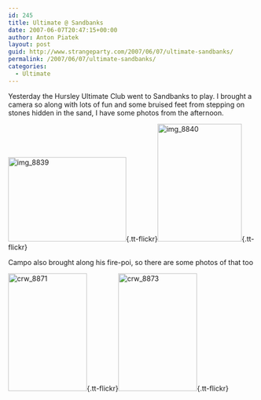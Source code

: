 ```yaml
---
id: 245
title: Ultimate @ Sandbanks
date: 2007-06-07T20:47:15+00:00
author: Anton Piatek
layout: post
guid: http://www.strangeparty.com/2007/06/07/ultimate-sandbanks/
permalink: /2007/06/07/ultimate-sandbanks/
categories:
  - Ultimate
---
```

Yesterday the Hursley Ultimate Club went to Sandbanks to play. I brought a camera so along with lots of fun and some bruised feet from stepping on stones hidden in the sand, I have some photos from the afternoon.

[<img src="http://farm2.static.flickr.com/1259/534858480_d05497d888_m.jpg" alt="img_8839" border="0" height="172" width="240" />](http://www.flickr.com/photos/antonpiatek/534858480/){.tt-flickr}[<img src="http://farm2.static.flickr.com/1011/534858578_ebce1065e2_m.jpg" alt="img_8840" border="0" height="240" width="171" />](http://www.flickr.com/photos/antonpiatek/534858578/){.tt-flickr}

Campo also brought along his fire-poi, so there are some photos of that too

[<img src="http://farm2.static.flickr.com/1042/534958687_5fdd3eabd8_m.jpg" alt="crw_8871" border="0" height="240" width="160" />](http://www.flickr.com/photos/antonpiatek/534958687/){.tt-flickr}[<img src="http://farm2.static.flickr.com/1427/534959011_77ffe4ecb8_m.jpg" alt="crw_8873" border="0" height="240" width="160" />](http://www.flickr.com/photos/antonpiatek/534959011/){.tt-flickr}